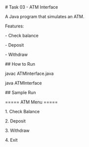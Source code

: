 \# Task 03 - ATM Interface



A Java program that simulates an ATM.  

Features:

\- Check balance

\- Deposit

\- Withdraw



\## How to Run

javac ATMInterface.java

java ATMInterface



\## Sample Run

===== ATM Menu =====

1\. Check Balance

2\. Deposit

3\. Withdraw

4\. Exit





